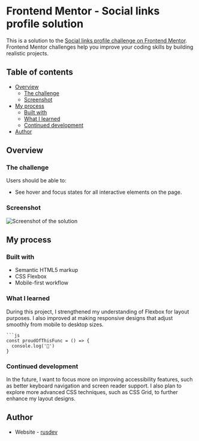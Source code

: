 # Frontend Mentor - Social links profile solution

This is a solution to the [Social links profile challenge on Frontend Mentor](https://www.frontendmentor.io/challenges/social-links-profile-UG32l9m6dQ). Frontend Mentor challenges help you improve your coding skills by building realistic projects.

## Table of contents

- [Overview](#overview)
  - [The challenge](#the-challenge)
  - [Screenshot](#screenshot)
- [My process](#my-process)
  - [Built with](#built-with)
  - [What I learned](#what-i-learned)
  - [Continued development](#continued-development)
- [Author](#author)

## Overview

### The challenge

Users should be able to:

- See hover and focus states for all interactive elements on the page.

### Screenshot

![Screenshot of the solution](./screenshot.jpg)

## My process

### Built with

- Semantic HTML5 markup
- CSS Flexbox
- Mobile-first workflow

### What I learned

During this project, I strengthened my understanding of Flexbox for layout purposes. I also improved at making responsive designs that adjust smoothly from mobile to desktop sizes.

```
```js
const proudOfThisFunc = () => {
  console.log('🎉')
}
```

### Continued development

In the future, I want to focus more on improving accessibility features, such as better keyboard navigation and screen reader support. I also plan to explore more advanced CSS techniques, such as CSS Grid, to further enhance my layout designs.


## Author

- Website - [rusdev](https://github.com/rkodirkhonov)
